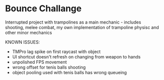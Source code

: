 # Bounce Challange
 Interrupted project with trampolines as a main mechanic - includes shooting, melee combat, my own implementation of trampoline physisc and other minor mechanics

KNOWN ISSUES:
- TMPro lag spike on first raycast with object
- UI shortcut doesn't refresh on changing from weapon to hands
- unpolished FPS movement
- wrong offset for tenis balls shooting
- object pooling used with tenis balls has wrong queueing
